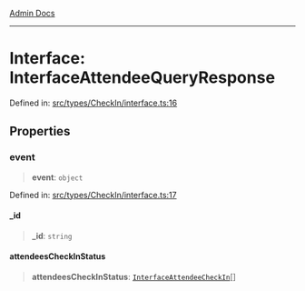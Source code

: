 [Admin Docs](/)

***

# Interface: InterfaceAttendeeQueryResponse

Defined in: [src/types/CheckIn/interface.ts:16](https://github.com/PalisadoesFoundation/talawa-admin/blob/main/src/types/CheckIn/interface.ts#L16)

## Properties

### event

> **event**: `object`

Defined in: [src/types/CheckIn/interface.ts:17](https://github.com/PalisadoesFoundation/talawa-admin/blob/main/src/types/CheckIn/interface.ts#L17)

#### \_id

> **\_id**: `string`

#### attendeesCheckInStatus

> **attendeesCheckInStatus**: [`InterfaceAttendeeCheckIn`](InterfaceAttendeeCheckIn.md)[]
